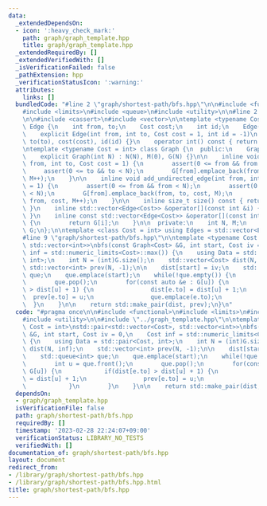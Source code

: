 ```yaml
---
data:
  _extendedDependsOn:
  - icon: ':heavy_check_mark:'
    path: graph/graph_template.hpp
    title: graph/graph_template.hpp
  _extendedRequiredBy: []
  _extendedVerifiedWith: []
  _isVerificationFailed: false
  _pathExtension: hpp
  _verificationStatusIcon: ':warning:'
  attributes:
    links: []
  bundledCode: "#line 2 \"graph/shortest-path/bfs.hpp\"\n\n#include <functional>\n\
    #include <limits>\n#include <queue>\n#include <utility>\n\n#line 2 \"graph/graph_template.hpp\"\
    \n\n#include <cassert>\n#include <vector>\n\ntemplate <typename Cost = int> struct\
    \ Edge {\n    int from, to;\n    Cost cost;\n    int id;\n    Edge() = default;\n\
    \    explicit Edge(int from, int to, Cost cost = 1, int id = -1)\n        : from(from),\
    \ to(to), cost(cost), id(id) {}\n    operator int() const { return to; }\n};\n\
    \ntemplate <typename Cost = int> class Graph {\n  public:\n    Graph() = default;\n\
    \    explicit Graph(int N) : N(N), M(0), G(N) {}\n\n    inline void add_directed_edge(int\
    \ from, int to, Cost cost = 1) {\n        assert(0 <= from && from < N);\n   \
    \     assert(0 <= to && to < N);\n        G[from].emplace_back(from, to, cost,\
    \ M++);\n    }\n\n    inline void add_undirected_edge(int from, int to, Cost cost\
    \ = 1) {\n        assert(0 <= from && from < N);\n        assert(0 <= to && to\
    \ < N);\n        G[from].emplace_back(from, to, cost, M);\n        G[to].emplace_back(to,\
    \ from, cost, M++);\n    }\n\n    inline size_t size() const { return G.size();\
    \ }\n    inline std::vector<Edge<Cost>> &operator[](const int &i) { return G[i];\
    \ }\n    inline const std::vector<Edge<Cost>> &operator[](const int &i) const\
    \ {\n        return G[i];\n    }\n\n  private:\n    int N, M;\n    std::vector<std::vector<Edge<Cost>>>\
    \ G;\n};\n\ntemplate <class Cost = int> using Edges = std::vector<Edge<Cost>>;\n\
    #line 9 \"graph/shortest-path/bfs.hpp\"\n\ntemplate <typename Cost = int>\nstd::pair<std::vector<Cost>,\
    \ std::vector<int>>\nbfs(const Graph<Cost> &G, int start, Cost iv = 0,\n    Cost\
    \ inf = std::numeric_limits<Cost>::max()) {\n    using Data = std::pair<Cost,\
    \ int>;\n    int N = (int)G.size();\n    std::vector<Cost> dist(N, inf);\n   \
    \ std::vector<int> prev(N, -1);\n\n    dist[start] = iv;\n    std::queue<int>\
    \ que;\n    que.emplace(start);\n    while(!que.empty()) {\n        int u = que.front();\n\
    \        que.pop();\n        for(const auto &e : G[u]) {\n            if(dist[e.to]\
    \ > dist[u] + 1) {\n                dist[e.to] = dist[u] + 1;\n              \
    \  prev[e.to] = u;\n                que.emplace(e.to);\n            }\n      \
    \  }\n    }\n\n    return std::make_pair(dist, prev);\n}\n"
  code: "#pragma once\n\n#include <functional>\n#include <limits>\n#include <queue>\n\
    #include <utility>\n\n#include \"../graph_template.hpp\"\n\ntemplate <typename\
    \ Cost = int>\nstd::pair<std::vector<Cost>, std::vector<int>>\nbfs(const Graph<Cost>\
    \ &G, int start, Cost iv = 0,\n    Cost inf = std::numeric_limits<Cost>::max())\
    \ {\n    using Data = std::pair<Cost, int>;\n    int N = (int)G.size();\n    std::vector<Cost>\
    \ dist(N, inf);\n    std::vector<int> prev(N, -1);\n\n    dist[start] = iv;\n\
    \    std::queue<int> que;\n    que.emplace(start);\n    while(!que.empty()) {\n\
    \        int u = que.front();\n        que.pop();\n        for(const auto &e :\
    \ G[u]) {\n            if(dist[e.to] > dist[u] + 1) {\n                dist[e.to]\
    \ = dist[u] + 1;\n                prev[e.to] = u;\n                que.emplace(e.to);\n\
    \            }\n        }\n    }\n\n    return std::make_pair(dist, prev);\n}"
  dependsOn:
  - graph/graph_template.hpp
  isVerificationFile: false
  path: graph/shortest-path/bfs.hpp
  requiredBy: []
  timestamp: '2023-02-28 22:24:07+09:00'
  verificationStatus: LIBRARY_NO_TESTS
  verifiedWith: []
documentation_of: graph/shortest-path/bfs.hpp
layout: document
redirect_from:
- /library/graph/shortest-path/bfs.hpp
- /library/graph/shortest-path/bfs.hpp.html
title: graph/shortest-path/bfs.hpp
---
```

